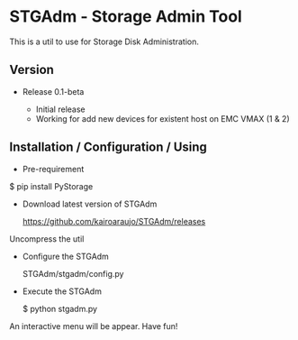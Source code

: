 # STGAdm - Storage Admin Tool

This is a util to use for Storage Disk Administration.

Version
-------

- Release 0.1-beta

    - Initial release
    - Working for add new devices for existent host on EMC VMAX (1 & 2)
    
Installation / Configuration / Using
------------------------------------

- Pre-requirement

$ pip install PyStorage

- Download latest version of STGAdm

    https://github.com/kairoaraujo/STGAdm/releases
 
Uncompress the util

- Configure the STGAdm

    STGAdm/stgadm/config.py

- Execute the STGAdm

    $ python stgadm.py

An interactive menu will be appear. Have fun!
    
    
    
